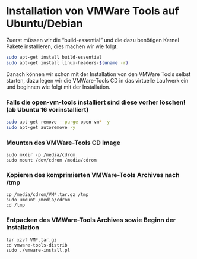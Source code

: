 # Installation von VMWare Tools auf Ubuntu/Debian

Zuerst müssen wir die “build-essential” und die dazu benötigen Kernel Pakete installieren, dies machen wir wie folgt.

```sh
sudo apt-get install build-essential
sudo apt-get install linux-headers-$(uname -r)
```

Danach können wir schon mit der Installation von den VMWare Tools selbst starten, dazu legen wir die VMWare-Tools CD in das virtuelle Laufwerk ein und beginnen wie folgt mit der Installation.

### Falls die open-vm-tools installiert sind diese vorher löschen! (ab Ubuntu 16 vorinstalliert)

```sh
sudo apt-get remove --purge open-vm* -y
sudo apt-get autoremove -y
```

### Mounten des VMWare-Tools CD Image

```
sudo mkdir -p /media/cdrom
sudo mount /dev/cdrom /media/cdrom
```

### Kopieren des komprimierten VMWare-Tools Archives nach /tmp

```
cp /media/cdrom/VM*.tar.gz /tmp
sudo umount /media/cdrom
cd /tmp
```

### Entpacken des VMWare-Tools Archives sowie Beginn der Installation

```
tar xzvf VM*.tar.gz
cd vmware-tools-distrib
sudo ./vmware-install.pl
```
